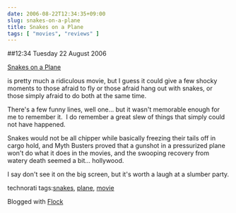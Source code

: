 ```yaml
---
date: 2006-08-22T12:34:35+09:00
slug: snakes-on-a-plane
title: Snakes on a Plane
tags: [ "movies", "reviews" ]
---
```


##12:34 Tuesday 22 August 2006

[Snakes on a Plane](https://www.snakesonaplane.com)





is pretty much a ridiculous movie, but I guess it could give a few shocky moments to those afraid to fly or those afraid hang out with snakes, or those simply afraid to do both at the same time.





There's a few funny lines, well one... but it wasn't memorable enough for me to remember it.  I do remember a great slew of things that simply could not have happened.





Snakes would not be all chipper while basically freezing their tails off in cargo hold, and Myth Busters proved that a gunshot in a pressurized plane won't do what it does in the movies, and the swooping recovery from watery death seemed a bit... hollywood.





I say don't see it on the big screen, but it's worth a laugh at a slumber party.





  







technorati tags:[snakes](https://technorati.com/tag/snakes), [plane](https://technorati.com/tag/plane), [movie](https://technorati.com/tag/movie)

Blogged with [Flock](https://www.flock.com)
